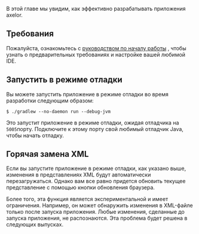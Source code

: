 В этой главе мы увидим, как эффективно разрабатывать приложения axelor.

[](#requirements)Требования
---------------------------

Пожалуйста, ознакомьтесь с [руководством по началу работы](../../getting-started/index.html) , чтобы узнать о предварительных требованиях и настройке вашей любимой IDE.

[](#run-in-debug-mode)Запустить в режиме отладки
------------------------------------------------

Вы можете запустить приложение в режиме отладки во время разработки следующим образом:

    $ ./gradlew --no-daemon run --debug-jvm


Это запустит приложение в режиме отладки, ожидая отладчика на `5005`порту. Подключите к этому порту свой любимый отладчик Java, чтобы начать отладку.

[](#xml-hotswap)Горячая замена XML
----------------------------------

Если вы запустите приложение в режиме отладки, как указано выше, изменения в представлениях XML будут автоматически перезагружаться. Однако вам все равно придется обновить текущее представление с помощью кнопки обновления браузера.

Более того, эта функция является экспериментальной и имеет ограничения. Например, он может обнаружить изменения в XML-файле только после запуска приложения. Любые изменения, сделанные до запуска приложения, не распознаются. Эта проблема будет решена в следующих выпусках.